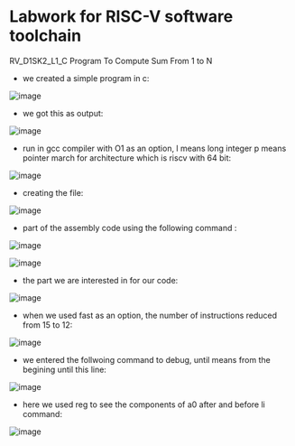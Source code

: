 #  Labwork for RISC-V software toolchain

 RV_D1SK2_L1_C Program To Compute Sum From 1 to N

- we created a simple program in c:

![image](https://github.com/user-attachments/assets/d821cd6b-7930-484d-8ac2-f67a4e27e7cc)

- we got this as output:

![image](https://github.com/user-attachments/assets/4a1e425a-77ee-499b-9b14-f0850f48a47e)

- run in gcc compiler with O1 as an option, l means long integer p means pointer march for architecture which is riscv with 64 bit:

![image](https://github.com/user-attachments/assets/60ea760f-c028-44d2-8e36-e7c45de2f5e6)

- creating the file:

![image](https://github.com/user-attachments/assets/1c2e6c69-da84-46f1-8d21-d10abbbc5ca2)

- part of the assembly code using the following command :

![image](https://github.com/user-attachments/assets/b85f0efe-fbf2-49af-b852-aa508aa896c4)

![image](https://github.com/user-attachments/assets/f1b00470-1b36-4a16-b820-92f72948711e)

- the part we are interested in for our code:

![image](https://github.com/user-attachments/assets/3ee058fb-3f53-426f-808e-5e1b17a36329)

- when we used fast as an option, the number of instructions reduced from 15 to 12:

![image](https://github.com/user-attachments/assets/2d4ac4a5-dc58-4e90-8389-f082a2913438)

- we entered the follwoing command to debug, until means from the begining until this line:

![image](https://github.com/user-attachments/assets/c20293d8-db92-41de-8ba8-4943575bd42f)

- here we used reg to see the components of a0 after and before li command:

![image](https://github.com/user-attachments/assets/3adcd66b-4f06-43aa-bcae-0aefc17d3ca3)
